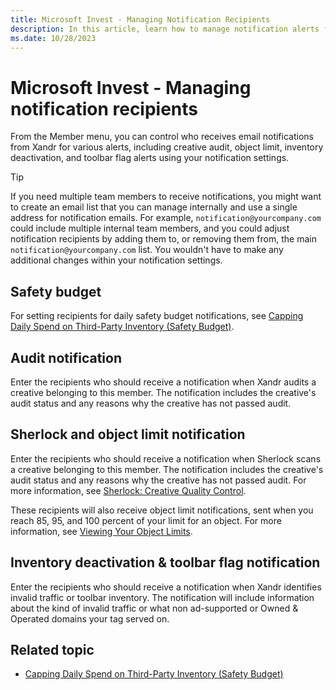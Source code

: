 ```yaml
---
title: Microsoft Invest - Managing Notification Recipients
description: In this article, learn how to manage notification alerts for creative audit, object limit, inventory deactivation, and toolbar flags.
ms.date: 10/28/2023
---
```


# Microsoft Invest - Managing notification recipients

From the Member menu, you can control who receives email notifications from Xandr for various alerts, including creative audit, object limit, inventory deactivation, and toolbar flag alerts using your notification settings.

> [!TIP]
> If you need multiple team members to receive notifications, you might want to create an email list that you can manage internally and use a single address for notification emails. For example, `notification@yourcompany.com` could include multiple internal team members, and you could adjust notification recipients by adding them to, or removing them from, the main `notification@yourcompany.com` list. You wouldn't have to make any additional changes within your notification settings.

## Safety budget

For setting recipients for daily safety budget notifications, see [Capping Daily Spend on Third-Party Inventory (Safety Budget)](capping-daily-spend-on-third-party-inventory-safety-budget.md).

## Audit notification

Enter the recipients who should receive a notification when Xandr audits a creative belonging to this member. The notification includes the creative's audit status and any reasons why the creative has not passed audit.

## Sherlock and object limit notification

Enter the recipients who should receive a notification when Sherlock scans a creative belonging to this member. The notification includes the creative's audit status and any reasons why the creative has not passed audit. For more information, see [Sherlock: Creative Quality Control](sherlock-creative-quality-control.md).

These recipients will also receive object limit notifications, sent when you reach 85, 95, and 100 percent of your limit for an object. For more information, see [Viewing Your Object Limits](viewing-your-object-limits.md).

## Inventory deactivation & toolbar flag notification

Enter the recipients who should receive a notification when Xandr identifies invalid traffic or toolbar inventory. The notification will include information about the kind of invalid traffic or what non ad-supported or Owned & Operated domains your tag served on.

## Related topic

- [Capping Daily Spend on Third-Party Inventory (Safety Budget)](capping-daily-spend-on-third-party-inventory-safety-budget.md)
